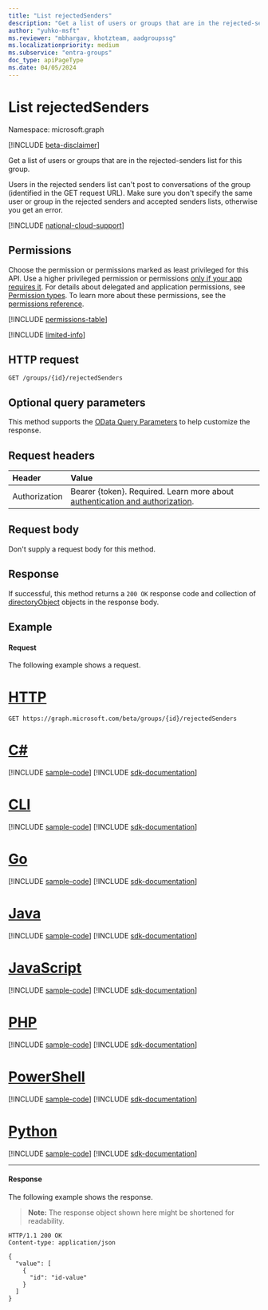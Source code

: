 ```yaml
---
title: "List rejectedSenders"
description: "Get a list of users or groups that are in the rejected-senders list for this group. "
author: "yuhko-msft"
ms.reviewer: "mbhargav, khotzteam, aadgroupssg"
ms.localizationpriority: medium
ms.subservice: "entra-groups"
doc_type: apiPageType
ms.date: 04/05/2024
---
```


# List rejectedSenders

Namespace: microsoft.graph

[!INCLUDE [beta-disclaimer](../../includes/beta-disclaimer.md)]

Get a list of users or groups that are in the rejected-senders list for this group.

Users in the rejected senders list can't post to conversations of the group (identified in the GET request URL). Make sure you don't specify the same user or group in the rejected senders and accepted senders lists, otherwise you get an error.

[!INCLUDE [national-cloud-support](../../includes/all-clouds.md)]

## Permissions

Choose the permission or permissions marked as least privileged for this API. Use a higher privileged permission or permissions [only if your app requires it](/graph/permissions-overview#best-practices-for-using-microsoft-graph-permissions). For details about delegated and application permissions, see [Permission types](/graph/permissions-overview#permission-types). To learn more about these permissions, see the [permissions reference](/graph/permissions-reference).

<!-- { "blockType": "permissions", "name": "group_list_rejectedsenders" } -->
[!INCLUDE [permissions-table](../includes/permissions/group-list-rejectedsenders-permissions.md)]

[!INCLUDE [limited-info](../../includes/limited-info.md)]

## HTTP request

<!-- { "blockType": "ignored" } -->

```http
GET /groups/{id}/rejectedSenders
```

## Optional query parameters

This method supports the [OData Query Parameters](/graph/query-parameters) to help customize the response.

## Request headers

| Header        | Value                     |
| :------------ | :------------------------ |
|Authorization|Bearer {token}. Required. Learn more about [authentication and authorization](/graph/auth/auth-concepts).|

## Request body

Don't supply a request body for this method.

## Response

If successful, this method returns a `200 OK` response code and collection of [directoryObject](../resources/directoryobject.md) objects in the response body.

## Example

#### Request

The following example shows a request.

# [HTTP](#tab/http)

<!-- {
  "blockType": "request",
  "name": "get_rejectedsenders"
}-->

```msgraph-interactive
GET https://graph.microsoft.com/beta/groups/{id}/rejectedSenders
```

# [C#](#tab/csharp)
[!INCLUDE [sample-code](../includes/snippets/csharp/get-rejectedsenders-csharp-snippets.md)]
[!INCLUDE [sdk-documentation](../includes/snippets/snippets-sdk-documentation-link.md)]

# [CLI](#tab/cli)
[!INCLUDE [sample-code](../includes/snippets/cli/get-rejectedsenders-cli-snippets.md)]
[!INCLUDE [sdk-documentation](../includes/snippets/snippets-sdk-documentation-link.md)]

# [Go](#tab/go)
[!INCLUDE [sample-code](../includes/snippets/go/get-rejectedsenders-go-snippets.md)]
[!INCLUDE [sdk-documentation](../includes/snippets/snippets-sdk-documentation-link.md)]

# [Java](#tab/java)
[!INCLUDE [sample-code](../includes/snippets/java/get-rejectedsenders-java-snippets.md)]
[!INCLUDE [sdk-documentation](../includes/snippets/snippets-sdk-documentation-link.md)]

# [JavaScript](#tab/javascript)
[!INCLUDE [sample-code](../includes/snippets/javascript/get-rejectedsenders-javascript-snippets.md)]
[!INCLUDE [sdk-documentation](../includes/snippets/snippets-sdk-documentation-link.md)]

# [PHP](#tab/php)
[!INCLUDE [sample-code](../includes/snippets/php/get-rejectedsenders-php-snippets.md)]
[!INCLUDE [sdk-documentation](../includes/snippets/snippets-sdk-documentation-link.md)]

# [PowerShell](#tab/powershell)
[!INCLUDE [sample-code](../includes/snippets/powershell/get-rejectedsenders-powershell-snippets.md)]
[!INCLUDE [sdk-documentation](../includes/snippets/snippets-sdk-documentation-link.md)]

# [Python](#tab/python)
[!INCLUDE [sample-code](../includes/snippets/python/get-rejectedsenders-python-snippets.md)]
[!INCLUDE [sdk-documentation](../includes/snippets/snippets-sdk-documentation-link.md)]

---

#### Response

The following example shows the response.

> **Note:** The response object shown here might be shortened for readability.

<!-- {
  "blockType": "response",
  "truncated": true,
  "@odata.type": "microsoft.graph.directoryObject",
  "isCollection": true
} -->

```http
HTTP/1.1 200 OK
Content-type: application/json

{
  "value": [
    {
      "id": "id-value"
    }
  ]
}
```

<!-- uuid: 8fcb5dbc-d5aa-4681-8e31-b001d5168d79
2015-10-25 14:57:30 UTC -->
<!--
{
  "type": "#page.annotation",
  "description": "List rejectedSenders",
  "keywords": "",
  "section": "documentation",
  "tocPath": "",
  "suppressions": [
  ]
}
-->
